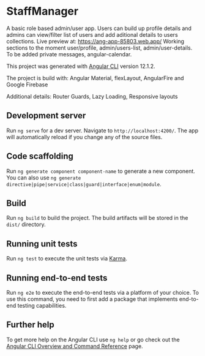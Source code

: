 # StaffManager
A basic role based admin/user app. Users can build up profile details and admins can view/filter list of users and add aditional details to users collections. Live preview at:
https://ang-app-85803.web.app/
Working sections to the moment user/profile, admin/users-list, admin/user-details. To be added private messages, angular-calendar.

This project was generated with [Angular CLI](https://github.com/angular/angular-cli) version 12.1.2.

The project is build with: Angular Material, flexLayout, AngularFire and Google Firebase

Additional details: Router Guards, Lazy Loading, Responsive layouts

## Development server

Run `ng serve` for a dev server. Navigate to `http://localhost:4200/`. The app will automatically reload if you change any of the source files.

## Code scaffolding

Run `ng generate component component-name` to generate a new component. You can also use `ng generate directive|pipe|service|class|guard|interface|enum|module`.

## Build

Run `ng build` to build the project. The build artifacts will be stored in the `dist/` directory.

## Running unit tests

Run `ng test` to execute the unit tests via [Karma](https://karma-runner.github.io).

## Running end-to-end tests

Run `ng e2e` to execute the end-to-end tests via a platform of your choice. To use this command, you need to first add a package that implements end-to-end testing capabilities.

## Further help

To get more help on the Angular CLI use `ng help` or go check out the [Angular CLI Overview and Command Reference](https://angular.io/cli) page.
